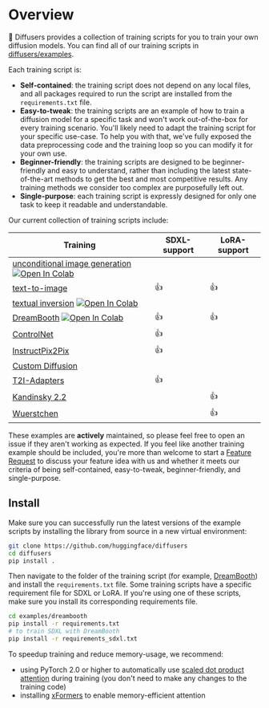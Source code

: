 <!--Copyright 2025 The HuggingFace Team. All rights reserved.

Licensed under the Apache License, Version 2.0 (the "License"); you may not use this file except in compliance with
the License. You may obtain a copy of the License at

http://www.apache.org/licenses/LICENSE-2.0

Unless required by applicable law or agreed to in writing, software distributed under the License is distributed on
an "AS IS" BASIS, WITHOUT WARRANTIES OR CONDITIONS OF ANY KIND, either express or implied. See the License for the
specific language governing permissions and limitations under the License.
-->

# Overview

🤗 Diffusers provides a collection of training scripts for you to train your own diffusion models. You can find all of our training scripts in [diffusers/examples](https://github.com/huggingface/diffusers/tree/main/examples).

Each training script is:

- **Self-contained**: the training script does not depend on any local files, and all packages required to run the script are installed from the `requirements.txt` file.
- **Easy-to-tweak**: the training scripts are an example of how to train a diffusion model for a specific task and won't work out-of-the-box for every training scenario. You'll likely need to adapt the training script for your specific use-case. To help you with that, we've fully exposed the data preprocessing code and the training loop so you can modify it for your own use.
- **Beginner-friendly**: the training scripts are designed to be beginner-friendly and easy to understand, rather than including the latest state-of-the-art methods to get the best and most competitive results. Any training methods we consider too complex are purposefully left out.
- **Single-purpose**: each training script is expressly designed for only one task to keep it readable and understandable.

Our current collection of training scripts include:

| Training | SDXL-support | LoRA-support |
|---|---|---|
| [unconditional image generation](https://github.com/huggingface/diffusers/tree/main/examples/unconditional_image_generation) [![Open In Colab](https://colab.research.google.com/assets/colab-badge.svg)](https://colab.research.google.com/github/huggingface/notebooks/blob/main/diffusers/training_example.ipynb) |  |  |
| [text-to-image](https://github.com/huggingface/diffusers/tree/main/examples/text_to_image) | 👍 | 👍 |
| [textual inversion](https://github.com/huggingface/diffusers/tree/main/examples/textual_inversion) [![Open In Colab](https://colab.research.google.com/assets/colab-badge.svg)](https://colab.research.google.com/github/huggingface/notebooks/blob/main/diffusers/sd_textual_inversion_training.ipynb) |  |  |
| [DreamBooth](https://github.com/huggingface/diffusers/tree/main/examples/dreambooth) [![Open In Colab](https://colab.research.google.com/assets/colab-badge.svg)](https://colab.research.google.com/github/huggingface/notebooks/blob/main/diffusers/sd_dreambooth_training.ipynb) | 👍 | 👍 |
| [ControlNet](https://github.com/huggingface/diffusers/tree/main/examples/controlnet) | 👍 |  |
| [InstructPix2Pix](https://github.com/huggingface/diffusers/tree/main/examples/instruct_pix2pix) | 👍 |  |
| [Custom Diffusion](https://github.com/huggingface/diffusers/tree/main/examples/custom_diffusion) |  |  |
| [T2I-Adapters](https://github.com/huggingface/diffusers/tree/main/examples/t2i_adapter) | 👍 |  |
| [Kandinsky 2.2](https://github.com/huggingface/diffusers/tree/main/examples/kandinsky2_2/text_to_image) |  | 👍 |
| [Wuerstchen](https://github.com/huggingface/diffusers/tree/main/examples/wuerstchen/text_to_image) |  | 👍 |

These examples are **actively** maintained, so please feel free to open an issue if they aren't working as expected. If you feel like another training example should be included, you're more than welcome to start a [Feature Request](https://github.com/huggingface/diffusers/issues/new?assignees=&labels=&template=feature_request.md&title=) to discuss your feature idea with us and whether it meets our criteria of being self-contained, easy-to-tweak, beginner-friendly, and single-purpose.

## Install

Make sure you can successfully run the latest versions of the example scripts by installing the library from source in a new virtual environment:

```bash
git clone https://github.com/huggingface/diffusers
cd diffusers
pip install .
```

Then navigate to the folder of the training script (for example, [DreamBooth](https://github.com/huggingface/diffusers/tree/main/examples/dreambooth)) and install the `requirements.txt` file. Some training scripts have a specific requirement file for SDXL or LoRA. If you're using one of these scripts, make sure you install its corresponding requirements file.

```bash
cd examples/dreambooth
pip install -r requirements.txt
# to train SDXL with DreamBooth
pip install -r requirements_sdxl.txt
```

To speedup training and reduce memory-usage, we recommend:

- using PyTorch 2.0 or higher to automatically use [scaled dot product attention](../optimization/fp16#scaled-dot-product-attention) during training (you don't need to make any changes to the training code)
- installing [xFormers](../optimization/xformers) to enable memory-efficient attention